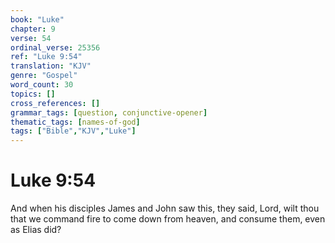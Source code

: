 ```yaml
---
book: "Luke"
chapter: 9
verse: 54
ordinal_verse: 25356
ref: "Luke 9:54"
translation: "KJV"
genre: "Gospel"
word_count: 30
topics: []
cross_references: []
grammar_tags: [question, conjunctive-opener]
thematic_tags: [names-of-god]
tags: ["Bible","KJV","Luke"]
---
```


# Luke 9:54

And when his disciples James and John saw this, they said, Lord, wilt thou that we command fire to come down from heaven, and consume them, even as Elias did?
